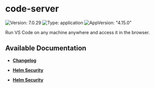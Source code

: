 # code-server

![Version: 7.0.29](https://img.shields.io/badge/Version-7.0.29-informational?style=flat-square) ![Type: application](https://img.shields.io/badge/Type-application-informational?style=flat-square) ![AppVersion: "4.15.0"](https://img.shields.io/badge/AppVersion-"4.15.0"-informational?style=flat-square)

Run VS Code on any machine anywhere and access it in the browser.

## Available Documentation

- [**Changelog**](CHANGELOG)

- [**Helm Security**](container-security)

- [**Helm Security**](helm-security)

